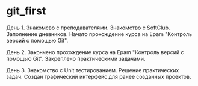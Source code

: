 # git_first
День 1.
Знакомсво с преподавателями. Знакомство с SoftClub. Заполнение дневников. Начато прохождение курса на Epam "Контроль версий с помощью Git".

День 2.
Закончено прохождение курса на Epam "Контроль версий с помощью Git". Закреплено практическими задачами.

День 3.
Знакомство с Unit тестированием. Решение практических задач. Создан графический интерфейс для ранее созданных проектов.
